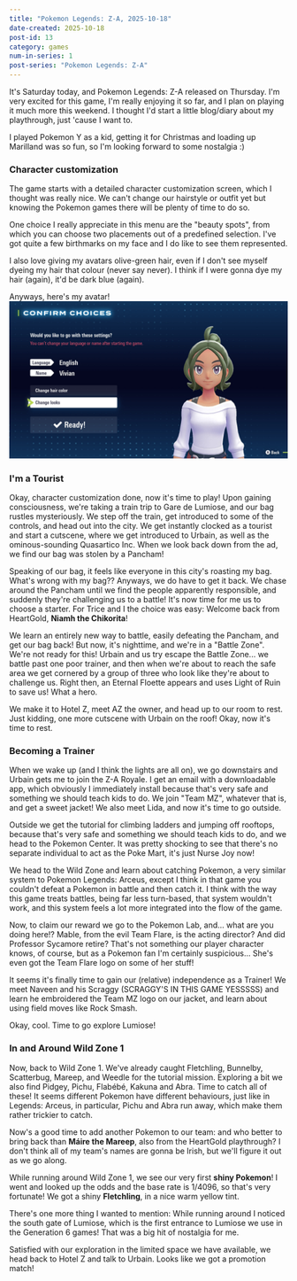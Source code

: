 ```yaml
---
title: "Pokemon Legends: Z-A, 2025-10-18"
date-created: 2025-10-18
post-id: 13
category: games
num-in-series: 1
post-series: "Pokemon Legends: Z-A"
---
```

It's Saturday today, and Pokemon Legends: Z-A released on Thursday. I'm very excited for this game, I'm really enjoying it so far, and I plan on playing it much more this weekend. I thought I'd start a little blog/diary about my playthrough, just 'cause I want to.

I played Pokemon Y as a kid, getting it for Christmas and loading up Marilland was so fun, so I'm looking forward to some nostalgia :) 
### Character customization
The game starts with a detailed character customization screen, which I thought was really nice. We can't change our hairstyle or outfit yet but knowing the Pokemon games there will be plenty of time to do so.

One choice I really appreciate in this menu are the "beauty spots", from which you can choose two placements out of a predefined selection. I've got quite a few birthmarks on my face and I do like to see them represented. 

I also love giving my avatars olive-green hair, even if I don't see myself dyeing my hair that colour (never say never). I think if I were gonna dye my hair (again), it'd be dark blue (again).

Anyways, here's my avatar!
![My PLZA avatar](/blog/attachments/2025-10-18_PLZA-1.png)

### I'm a Tourist
Okay, character customization done, now it's time to play! Upon gaining consciousness, we're taking a train trip to Gare de Lumiose, and our bag rustles mysteriously. We step off the train, get introduced to some of the controls, and head out into the city. We get instantly clocked as a tourist and start a cutscene, where we get introduced to Urbain, as well as the ominous-sounding Quasartico Inc. When we look back down from the ad, we find our bag was stolen by a Pancham!

Speaking of our bag, it feels like everyone in this city's roasting my bag. What's wrong with my bag?? Anyways, we do have to get it back. We chase around the Pancham until we find the people apparently responsible, and suddenly they're challenging us to a battle! It's now time for me us to choose a starter. For Trice and I the choice was easy: Welcome back from HeartGold, **Niamh the Chikorita**!

We learn an entirely new way to battle, easily defeating the Pancham, and get our bag back! But now, it's nighttime, and we're in a "Battle Zone". We're not ready for this! Urbain and us try escape the Battle Zone... we battle past one poor trainer, and then when we're about to reach the safe area we get cornered by a group of three who look like they're about to challenge us. Right then, an Eternal Floette appears and uses Light of Ruin to save us! What a hero.

We make it to Hotel Z, meet AZ the owner, and head up to our room to rest. Just kidding, one more cutscene with Urbain on the roof! Okay, now it's time to rest.

### Becoming a Trainer
When we wake up (and I think the lights are all on), we go downstairs and Urbain gets me to join the Z-A Royale. I get an email with a downloadable app, which obviously I immediately install because that's very safe and something we should teach kids to do. We join "Team MZ", whatever that is, and get a sweet jacket! We also meet Lida, and now it's time to go outside.

Outside we get the tutorial for climbing ladders and jumping off rooftops, because that's very safe and something we should teach kids to do, and we head to the Pokemon Center. It was pretty shocking to see that there's no separate individual to act as the Poke Mart, it's just Nurse Joy now!

We head to the Wild Zone and learn about catching Pokemon, a very similar system to Pokemon Legends: Arceus, except I think in that game you couldn't defeat a Pokemon in battle and then catch it. I think with the way this game treats battles, being far less turn-based, that system wouldn't work, and this system feels a lot more integrated into the flow of the game.

Now, to claim our reward we go to the Pokemon Lab, and... what are you doing here!? Mable, from the evil Team Flare, is the acting director? And did Professor Sycamore retire? That's not something our player character knows, of course, but as a Pokemon fan I'm certainly suspicious... She's even got the Team Flare logo on some of her stuff!

It seems it's finally time to gain our (relative) independence as a Trainer! We meet Naveen and his Scraggy (SCRAGGY'S IN THIS GAME YESSSSS) and learn he embroidered the Team MZ logo on our jacket, and learn about using field moves like Rock Smash.

Okay, cool. Time to go explore Lumiose!

### In and Around Wild Zone 1
Now, back to Wild Zone 1. We've already caught Fletchling, Bunnelby, Scatterbug, Mareep, and Weedle for the tutorial mission. Exploring a bit we also find Pidgey, Pichu, Flabébé, Kakuna and Abra. Time to catch all of these! It seems different Pokemon have different behaviours, just like in Legends: Arceus, in particular, Pichu and Abra run away, which make them rather trickier to catch.

Now's a good time to add another Pokemon to our team: and who better to bring back than **Máire the Mareep**, also from the HeartGold playthrough? I don't think all of my team's names are gonna be Irish, but we'll figure it out as we go along.

While running around Wild Zone 1, we see our very first **shiny Pokemon**! I went and looked up the odds and the base rate is 1/4096, so that's very fortunate! We got a shiny **Fletchling**, in a nice warm yellow tint.

There's one more thing I wanted to mention: While running around I noticed the south gate of Lumiose, which is the first entrance to Lumiose we use in the Generation 6 games! That was a big hit of nostalgia for me.

Satisfied with our exploration in the limited space we have available, we head back to Hotel Z and talk to Urbain. Looks like we got a promotion match!